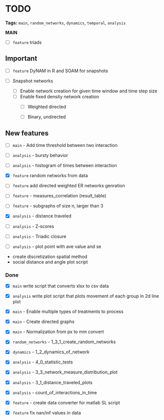 # TODO

**Tags:** `main`, `random_networks`, `dynamics`, `temporal`, `analysis`

**MAIN**

- [ ] `feature` triads

## Important
- [ ] `feature` DyNAM in R and SOAM for snapshots 

 - [ ] Snapshot networks
    - [ ] Enable network creation for given time window and time step size
    - [ ] Enable fixed density network creation
        - [ ] Weighted directed
        - [ ] Binary, undirected


## New features

- [ ] `main` - Add time threshold between two interaction
- [ ] `analysis` - bursty behavior
- [ ] `analysis` - histogram of times between interaction

- [x] `feature` random networks from data
- [ ] `feature` add directed weighted ER networks genration
- [ ] `feature` - measures_correlation (result_table)
- [ ] `feature` - subgraphs of size n, larger than 3

- [x] `analysis` - distance traveled
- [ ] `analysis` - Z-scores
- [ ] `analysis` - Triadic closure
- [ ] `analysis` - plot point with ave value and se

- create discretization spatial method
- social distance and angle plot script



### Done

- [x] `main` write script that converts xlsx to csv data
- [x] `analysis` write plot script that plots movement of each group in 2d line plot

- [x] `main` - Enable multiple types of treatments to process
- [x] `main` - Create directed graphs
- [x] `main` - Normalization from px to mm convert

- [x] `random_networks` -  1_3_1_create_random_networks

- [x] `dynamics` - 1_2_dynamics_of_network

- [x] `analysis` - 4_0_statistic_tests
- [x] `analysis` - 3_3_network_measure_distribution_plot
- [x] `analysis` - 3_1_distance_traveled_plots
- [x] `analysis` - count_of_interactions_in_time

- [x] `feature` - create data converter for matlab SL script
- [x] `feature` fix nan/inf values in data
